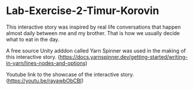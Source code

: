 # Lab-Exercise-2-Timur-Korovin
This interactive story was inspired by real life conversations that happen almost daily between me and my brother. That is how we usually decide what to eat in the day.

A free source Unity adddon called Yarn Spinner was used in the making of this interactive story.
(https://docs.yarnspinner.dev/getting-started/writing-in-yarn/lines-nodes-and-options)

Youtube link to the showcase of the interactive story.
(https://youtu.be/rayawbObCBI)

